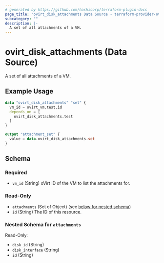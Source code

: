 ```yaml
---
# generated by https://github.com/hashicorp/terraform-plugin-docs
page_title: "ovirt_disk_attachments Data Source - terraform-provider-ovirt"
subcategory: ""
description: |-
  A set of all attachments of a VM.
---
```


# ovirt_disk_attachments (Data Source)

A set of all attachments of a VM.

## Example Usage

```terraform
data "ovirt_disk_attachments" "set" {
  vm_id = ovirt_vm.test.id
  depends_on = [
    ovirt_disk_attachments.test
  ]
}

output "attachment_set" {
  value = data.ovirt_disk_attachments.set
}
```

<!-- schema generated by tfplugindocs -->
## Schema

### Required

- `vm_id` (String) oVirt ID of the VM to list the attachments for.

### Read-Only

- `attachments` (Set of Object) (see [below for nested schema](#nestedatt--attachments))
- `id` (String) The ID of this resource.

<a id="nestedatt--attachments"></a>
### Nested Schema for `attachments`

Read-Only:

- `disk_id` (String)
- `disk_interface` (String)
- `id` (String)



